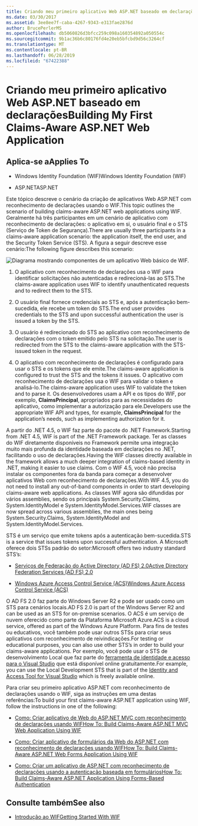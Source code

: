 ```yaml
---
title: Criando meu primeiro aplicativo Web ASP.NET baseado em declarações
ms.date: 03/30/2017
ms.assetid: 3ee8ee7f-caba-4267-9343-e313fae2876d
author: BrucePerlerMS
ms.openlocfilehash: db5060826d3bfcc259c098a160354892a050554c
ms.sourcegitcommit: 9b1ac36b6c80176fd4e20eb5bfcbd9d56c3264cf
ms.translationtype: MT
ms.contentlocale: pt-BR
ms.lasthandoff: 06/28/2019
ms.locfileid: "67422388"
---
```

# <a name="building-my-first-claims-aware-aspnet-web-application"></a><span data-ttu-id="c239f-102">Criando meu primeiro aplicativo Web ASP.NET baseado em declarações</span><span class="sxs-lookup"><span data-stu-id="c239f-102">Building My First Claims-Aware ASP.NET Web Application</span></span>
## <a name="applies-to"></a><span data-ttu-id="c239f-103">Aplica-se a</span><span class="sxs-lookup"><span data-stu-id="c239f-103">Applies To</span></span>  
  
- <span data-ttu-id="c239f-104">Windows Identity Foundation (WIF)</span><span class="sxs-lookup"><span data-stu-id="c239f-104">Windows Identity Foundation (WIF)</span></span>  
  
- <span data-ttu-id="c239f-105">ASP.NET</span><span class="sxs-lookup"><span data-stu-id="c239f-105">ASP.NET</span></span>  
  
 <span data-ttu-id="c239f-106">Este tópico descreve o cenário da criação de aplicativos Web ASP.NET com reconhecimento de declarações usando o WIF.</span><span class="sxs-lookup"><span data-stu-id="c239f-106">This topic outlines the scenario of building claims-aware ASP.NET web applications using WIF.</span></span> <span data-ttu-id="c239f-107">Geralmente há três participantes em um cenário de aplicativo com reconhecimento de declarações: o aplicativo em si, o usuário final e o STS (Serviço de Token de Segurança).</span><span class="sxs-lookup"><span data-stu-id="c239f-107">There are usually three participants in a claims-aware application scenario: the application itself, the end user, and the Security Token Service (STS).</span></span> <span data-ttu-id="c239f-108">A figura a seguir descreve esse cenário:</span><span class="sxs-lookup"><span data-stu-id="c239f-108">The following figure describes this scenario:</span></span>  
  
 ![Diagrama mostrando componentes de um aplicativo Web básico de WIF.](./media/building-my-first-claims-aware-aspnet-web-app/windows-identity-foundation-basic-web-application.gif)  
  
1. <span data-ttu-id="c239f-110">O aplicativo com reconhecimento de declarações usa o WIF para identificar solicitações não autenticadas e redirecioná-las ao STS.</span><span class="sxs-lookup"><span data-stu-id="c239f-110">The claims-aware application uses WIF to identify unauthenticated requests and to redirect them to the STS.</span></span>  
  
2. <span data-ttu-id="c239f-111">O usuário final fornece credenciais ao STS e, após a autenticação bem-sucedida, ele recebe um token do STS.</span><span class="sxs-lookup"><span data-stu-id="c239f-111">The end user provides credentials to the STS and upon successful authentication the user is issued a token by the STS.</span></span>  
  
3. <span data-ttu-id="c239f-112">O usuário é redirecionado do STS ao aplicativo com reconhecimento de declarações com o token emitido pelo STS na solicitação.</span><span class="sxs-lookup"><span data-stu-id="c239f-112">The user is redirected from the STS to the claims-aware application with the STS-issued token in the request.</span></span>  
  
4. <span data-ttu-id="c239f-113">O aplicativo com reconhecimento de declarações é configurado para usar o STS e os tokens que ele emite.</span><span class="sxs-lookup"><span data-stu-id="c239f-113">The claims-aware application is configured to trust the STS and the tokens it issues.</span></span> <span data-ttu-id="c239f-114">O aplicativo com reconhecimento de declarações usa o WIF para validar o token e analisá-lo.</span><span class="sxs-lookup"><span data-stu-id="c239f-114">The claims-aware application uses WIF to validate the token and to parse it.</span></span> <span data-ttu-id="c239f-115">Os desenvolvedores usam a API e os tipos do WIF, por exemplo, **ClaimsPrincipal**, apropriados para as necessidades do aplicativo, como implementar a autorização para ele.</span><span class="sxs-lookup"><span data-stu-id="c239f-115">Developers use the appropriate WIF API and types, for example, **ClaimsPrincipal** for the application’s needs, such as implementing authorization for it.</span></span>  
  
 <span data-ttu-id="c239f-116">A partir do .NET 4.5, o WIF faz parte do pacote do .NET Framework.</span><span class="sxs-lookup"><span data-stu-id="c239f-116">Starting from .NET 4.5, WIF is part of the .NET Framework package.</span></span> <span data-ttu-id="c239f-117">Ter as classes do WIF diretamente disponíveis no Framework permite uma integração muito mais profunda da identidade baseada em declarações no .NET, facilitando o uso de declarações.</span><span class="sxs-lookup"><span data-stu-id="c239f-117">Having the WIF classes directly available in the framework allows a much deeper integration of claims-based identity in .NET, making it easier to use claims.</span></span> <span data-ttu-id="c239f-118">Com o WIF 4.5, você não precisa instalar os componentes fora da banda para começar a desenvolver aplicativos Web com reconhecimento de declarações.</span><span class="sxs-lookup"><span data-stu-id="c239f-118">With WIF 4.5, you do not need to install any out-of-band components in order to start developing claims-aware web applications.</span></span> <span data-ttu-id="c239f-119">As classes WIF agora são difundidas por vários assemblies, sendo os principais System.Security.Claims, System.IdentityModel e System.IdentityModel.Services.</span><span class="sxs-lookup"><span data-stu-id="c239f-119">WIF classes are now spread across various assemblies, the main ones being System.Security.Claims, System.IdentityModel and System.IdentityModel.Services.</span></span>  
  
 <span data-ttu-id="c239f-120">STS é um serviço que emite tokens após a autenticação bem-sucedida.</span><span class="sxs-lookup"><span data-stu-id="c239f-120">STS is a service that issues tokens upon successful authentication.</span></span> <span data-ttu-id="c239f-121">A Microsoft oferece dois STSs padrão do setor:</span><span class="sxs-lookup"><span data-stu-id="c239f-121">Microsoft offers two industry standard STS’s:</span></span>  
  
- [<span data-ttu-id="c239f-122">Serviços de Federação do Active Directory (AD FS) 2.0</span><span class="sxs-lookup"><span data-stu-id="c239f-122">Active Directory Federation Services (AD FS) 2.0</span></span>](https://go.microsoft.com/fwlink/?LinkID=247516)
  
- [<span data-ttu-id="c239f-123">Windows Azure Access Control Service (ACS)</span><span class="sxs-lookup"><span data-stu-id="c239f-123">Windows Azure Access Control Service (ACS)</span></span>](https://go.microsoft.com/fwlink/?LinkID=247517)
  
 <span data-ttu-id="c239f-124">O AD FS 2.0 faz parte do Windows Server R2 e pode ser usado como um STS para cenários locais.</span><span class="sxs-lookup"><span data-stu-id="c239f-124">AD FS 2.0 is part of the Windows Server R2 and can be used as an STS for on-premise scenarios.</span></span> <span data-ttu-id="c239f-125">O ACS é um serviço de nuvem oferecido como parte da Plataforma Microsoft Azure.</span><span class="sxs-lookup"><span data-stu-id="c239f-125">ACS is a cloud service, offered as part of the Windows Azure Platform.</span></span> <span data-ttu-id="c239f-126">Para fins de testes ou educativos, você também pode usar outros STSs para criar seus aplicativos com reconhecimento de reivindicações.</span><span class="sxs-lookup"><span data-stu-id="c239f-126">For testing or educational purposes, you can also use other STS’s in order to build your claims-aware applications.</span></span> <span data-ttu-id="c239f-127">Por exemplo, você pode usar o STS de desenvolvimento Local que faz parte do [ferramenta de identidade e acesso para o Visual Studio](https://go.microsoft.com/fwlink/?LinkID=245849) que está disponível online gratuitamente.</span><span class="sxs-lookup"><span data-stu-id="c239f-127">For example, you can use the Local Development STS that is part of the [Identity and Access Tool for Visual Studio](https://go.microsoft.com/fwlink/?LinkID=245849) which is freely available online.</span></span>  
  
 <span data-ttu-id="c239f-128">Para criar seu primeiro aplicativo ASP.NET com reconhecimento de declarações usando o WIF, siga as instruções em uma destas referências:</span><span class="sxs-lookup"><span data-stu-id="c239f-128">To build your first claims-aware ASP.NET application using WIF, follow the instructions in one of the following:</span></span>  
  
- [<span data-ttu-id="c239f-129">Como: Criar aplicativo de Web do ASP.NET MVC com reconhecimento de declarações usando WIF</span><span class="sxs-lookup"><span data-stu-id="c239f-129">How To: Build Claims-Aware ASP.NET MVC Web Application Using WIF</span></span>](../../../docs/framework/security/how-to-build-claims-aware-aspnet-mvc-web-app-using-wif.md)  
  
- [<span data-ttu-id="c239f-130">Como: Criar aplicativo de formulários da Web do ASP.NET com reconhecimento de declarações usando WIF</span><span class="sxs-lookup"><span data-stu-id="c239f-130">How To: Build Claims-Aware ASP.NET Web Forms Application Using WIF</span></span>](../../../docs/framework/security/how-to-build-claims-aware-aspnet-web-forms-app-using-wif.md)  
  
- [<span data-ttu-id="c239f-131">Como: Criar um aplicativo de ASP.NET com reconhecimento de declarações usando a autenticação baseada em formulários</span><span class="sxs-lookup"><span data-stu-id="c239f-131">How To: Build Claims-Aware ASP.NET Application Using Forms-Based Authentication</span></span>](../../../docs/framework/security/claims-aware-aspnet-app-forms-authentication.md)  
  
## <a name="see-also"></a><span data-ttu-id="c239f-132">Consulte também</span><span class="sxs-lookup"><span data-stu-id="c239f-132">See also</span></span>

- [<span data-ttu-id="c239f-133">Introdução ao WIF</span><span class="sxs-lookup"><span data-stu-id="c239f-133">Getting Started With WIF</span></span>](../../../docs/framework/security/getting-started-with-wif.md)
